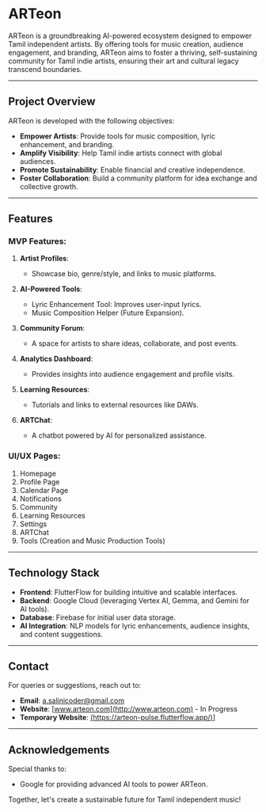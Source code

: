 # ARTeon

ARTeon is a groundbreaking AI-powered ecosystem designed to empower Tamil independent artists. By offering tools for music creation, audience engagement, and branding, ARTeon aims to foster a thriving, self-sustaining community for Tamil indie artists, ensuring their art and cultural legacy transcend boundaries.

---

## Project Overview

ARTeon is developed with the following objectives:

- **Empower Artists**: Provide tools for music composition, lyric enhancement, and branding.
- **Amplify Visibility**: Help Tamil indie artists connect with global audiences.
- **Promote Sustainability**: Enable financial and creative independence.
- **Foster Collaboration**: Build a community platform for idea exchange and collective growth.

---

## Features

### MVP Features:

1. **Artist Profiles**:

   - Showcase bio, genre/style, and links to music platforms.

2. **AI-Powered Tools**:

   - Lyric Enhancement Tool: Improves user-input lyrics.
   - Music Composition Helper (Future Expansion).

3. **Community Forum**:

   - A space for artists to share ideas, collaborate, and post events.

4. **Analytics Dashboard**:

   - Provides insights into audience engagement and profile visits.

5. **Learning Resources**:

   - Tutorials and links to external resources like DAWs.

6. **ARTChat**:

   - A chatbot powered by AI for personalized assistance.

### UI/UX Pages:

1. Homepage
2. Profile Page
3. Calendar Page
4. Notifications
5. Community
6. Learning Resources
7. Settings
8. ARTChat
9. Tools (Creation and Music Production Tools)

---

## Technology Stack

- **Frontend**: FlutterFlow for building intuitive and scalable interfaces.
- **Backend**: Google Cloud (leveraging Vertex AI, Gemma, and Gemini for AI tools).
- **Database**: Firebase for initial user data storage.
- **AI Integration**: NLP models for lyric enhancements, audience insights, and content suggestions.

---

## Contact

For queries or suggestions, reach out to:

- **Email**: [a.salinicoder@gmail.com](mailto:a.salinicoder@gmail.com)
- **Website**: [www.arteon.com](http://www.arteon.com) - In Progress
- **Temporary Website**: [(https://arteon-pulse.flutterflow.app/)](https://arteon-pulse.flutterflow.app/)]
---

## Acknowledgements

Special thanks to:

- Google for providing advanced AI tools to power ARTeon.

Together, let's create a sustainable future for Tamil independent music!


